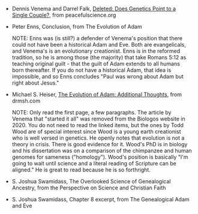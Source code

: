 ---
---

- Dennis Venema and Darrel Falk, [Deleted: Does Genetics Point to a Single Couple?], from peacefulscience.org
- Peter Enns, Conclusion, from The Evolution of Adam

  NOTE: Enns was (is still?) a defender of Venema's position that there could not have been a historical Adam and Eve. Both are evangelicals, and Venema's is an evolutionary creationist. Enns is in the reformed tradition, so he is among those (the majority) that take Romans 5:12 as teaching original guilt - that the guilt of Adam extends to all humans born thereafter. If you do not have a historical Adam, that idea is impossible, and so Enns concludes "Paul was wrong about Adam but right about Jesus."

- Michael S. Heiser, [The Evolution of Adam: Additional Thoughts], from drmsh.com

  NOTE: Only read the first page, a few paragraphs. The article by Venema that "started it all" was removed from the Biologos website in 2020. You do not need to read the linked items, but the ones by Todd Wood are of special interest since Wood is a young earth creationist who is well versed in genetics. He openly notes that evolution is not a theory in crisis. There is good evidence for it. Wood's PhD is in biology and his dissertation was on a comparison of the chimpanzee and human genomes for sameness ("homology"). Wood's position is basically "I'm going to wait until science and a literal reading of Scripture can be aligned." He is great to read because he is so forthright.

- S. Joshua Swamidass, The Overlooked Science of Genealogical Ancestry, from the Perspective on Science and Christian Faith
- S. Joshua Swamidass, Chapter 8 excerpt, from The Genealogical Adam and Eve

[Deleted: Does Genetics Point to a Single Couple?]: https://discourse.peacefulscience.org/t/deleted-does-genetics-point-to-a-single-primal-couple/9283
[The Evolution of Adam: Additional Thoughts]: https://drmsh.com/evolution-adam-additional-thoughts/
